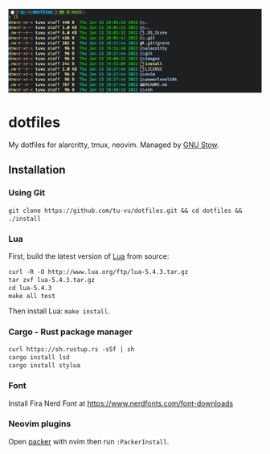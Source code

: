 ![cover](./images/cover.png)

# dotfiles

My dotfiles for alarcritty, tmux, neovim. Managed by [GNU Stow](https://www.gnu.org/software/stow/).

## Installation

### Using Git

```
git clone https://github.com/tu-vu/dotfiles.git && cd dotfiles && ./install
```

### Lua

First, build the latest version of [Lua](https://www.lua.org/) from source:

```
curl -R -O http://www.lua.org/ftp/lua-5.4.3.tar.gz
tar zxf lua-5.4.3.tar.gz
cd lua-5.4.3
make all test
```

Then install Lua: `make install`.

### Cargo - Rust package manager

```
curl https://sh.rustup.rs -sSf | sh
cargo install lsd
cargo install stylua
```

### Font

Install Fira Nerd Font at https://www.nerdfonts.com/font-downloads

### Neovim plugins

Open [packer](https://github.com/wbthomason/packer.nvim) with nvim then run
`:PackerInstall`.
